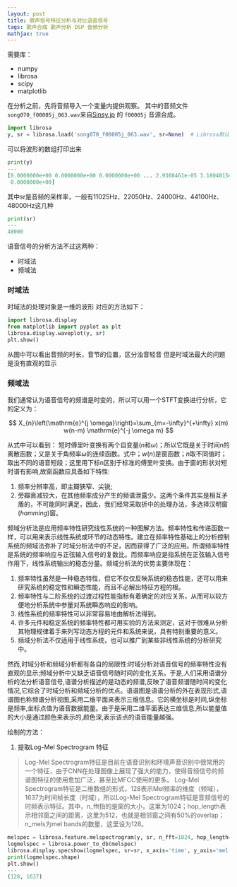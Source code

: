 ```yaml
---
layout: post
title: 歌声信号特征分析与对比语音信号
tags: 歌声合成 歌声分析 DSP 音频分析
mathjax: true
---
```


需要库：
- numpy
- librosa
- scipy
- matplotlib

在分析之前，先将音频导入一个变量内提供观察。
其中的音频文件<code>song070_f00005j_063.wav</code>来自<a href="http://sinsy.jp" title="Sinsy.jp">Sinsy.jp</a> 的 <code>f00005j</code> 音源合成。

```python
import librosa
y, sr = librosa.load('song070_f00005j_063.wav', sr=None)  # Librosa默认的采样率是22050，如果需要读取原始采样率，需要设定参数sr=None
```

可以将波形的数组打印出来

```python
print(y)
---
[0.0000000e+00 0.0000000e+00 0.0000000e+00 ... 2.9368461e-05 3.1804815e-05
 0.0000000e+00]
```

其中sr是音频的采样率，一般有11025Hz、22050Hz、24000Hz、44100Hz、48000Hz这几种

```python
print(sr)
---
48000
```

语音信号的分析方法不过这两种：
- 时域法
- 频域法

<h3>时域法</h3>

时域法的处理对象是一维的波形
对应的方法如下：

```python
import librosa.display
from matplotlib import pyplot as plt
librosa.display.waveplot(y, sr)
plt.show()
```

从图中可以看出音频的时长，音节的位置，区分浊音轻音
但是时域法最大的问题是没有直观的显示

<h3>频域法</h3>

我们通常认为语音信号的频谱是时变的，所以可以用一个STFT变换进行分析，它的定义为：

$$
X_{n}\left(\mathrm{e}^{j \omega}\right)=\sum_{m=-\infty}^{+\infty} x(m) w(n-m) \mathrm{e}^{-j \omega m}
$$

从式中可以看到：
短时傅里叶变换有两个自变量($n$和$ω$)；所以它既是关于时间n的离散函数；又是关于角频率$ω$的连续函数。式中；$w(n)$是窗函数；$n$取不同值时；取出不同的语音短段；这里用下标n区别于标准的傅里叶变换。由于窗的形状对短时谱有影响,故窗函数应具备如下特性:
1. 频率分辨率高，即主瓣狭窄、尖锐;
2. 旁瓣衰减较大，在其他频率成分产生的频谱泄露少。这两个条件其实是相互矛盾的，不可能同时满足，因此，我们经常采取折中的处理办法，多选择汉明窗($hamming$)窗。

频域分析法是应用频率特性研究线性系统的一种图解方法。频率特性和传递函数一样，可以用来表示线性系统或环节的动态特性。建立在频率特性基础上的分析控制系统的频域法弥补了时域分析法中的不足，因而获得了广泛的应用。所谓频率特性是系统的频率响应与正弦输入信号的复数比。而频率响应是指系统在正弦输入信号作用下，线性系统输出的稳态分量。频域分析法的优势主要体现在：

<ol>
<li>频率特性虽然是一种稳态特性，但它不仅仅反映系统的稳态性能，还可以用来研究系统的稳定性和瞬态性能，而且不必解出特征方程的根。</li>
<li>频率特性与二阶系统的过渡过程性能指标有着确定的对应关系，从而可以较方便地分析系统中参量对系统瞬态响应的影响。</li>
<li>线性系统的频率特性可以非常容易地由解析法得到。</li>
<li>许多元件和稳定系统的频率特性都可用实验的方法来测定，这对于很难从分析其物理规律着手来列写动态方程的元件和系统来说，具有特别重要的意义。</li>
<li>频域分析法不仅适用于线性系统，也可以推广到某些非线性系统的分析研究中。</li>
</ol>

然而,时域分析和频域分析都有各自的局限性:时域分析对语音信号的频率特性没有直观的显示;频域分析中又缺乏语音信号随时间的变化关系。于是,人们采用语谱分析的法分析语音信号,语谱分析描述的是动态的频谱,反映了语音频谱随时间的变化情况,它综合了时域分析和频域分析的优点。语谱图是语谱分析的外在表现形式,语谱图也称频谱分析视图,采用二维平面来表示三维信息。它的横坐标是时间,纵坐标是频率,坐标点值为语音数据能量。由于是采用二维平面表达三维信息,所以能量值的大小是通过颜色来表示的,颜色深,表示该点的语音能量越强。

绘制的方法：
1. 提取Log-Mel Spectrogram 特征

<blockquote>
  Log-Mel Spectrogram特征是目前在语音识别和环境声音识别中很常用的一个特征，由于CNN在处理图像上展现了强大的能力，使得音频信号的频谱图特征的使用愈加广泛，甚至比MFCC使用的更多。
  Log-Mel Spectrogram特征是二维数组的形式，128表示Mel频率的维度（频域），1637为时间帧长度（时域），所以Log-Mel Spectrogram特征是音频信号的时频表示特征。其中，n_fft指的是窗的大小，这里为1024；hop_length表示相邻窗之间的距离，这里为512，也就是相邻窗之间有50%的overlap；n_mels为mel bands的数量，这里设为128。
</blockquote>

```python
melspec = librosa.feature.melspectrogram(y, sr, n_fft=1024, hop_length=512, n_mels=128)
logmelspec = librosa.power_to_db(melspec)
librosa.display.specshow(logmelspec, sr=sr, x_axis='time', y_axis='mel')
print(logmelspec.shape)
plt.show()
---
(128, 1637)
```
